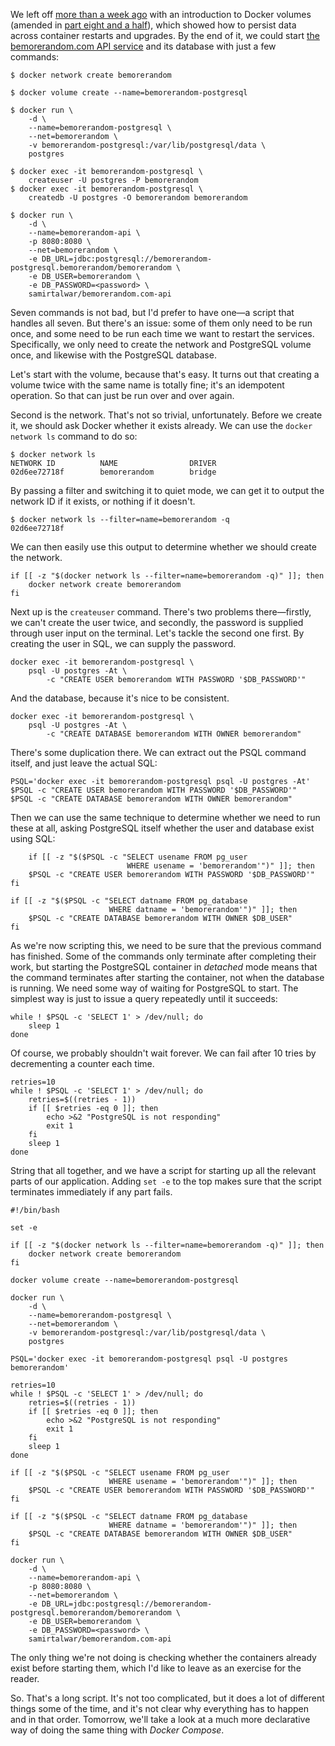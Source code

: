We left off [more than a week ago][Docker, Part Eight: Turn Up The Volume] with an introduction to Docker volumes (amended in [part eight and a half][Docker, Part Eight and a Half: docker volume]), which showed how to persist data across container restarts and upgrades. By the end of it, we could start [the bemorerandom.com API service][bemorerandom.com] and its database with just a few commands:

    $ docker network create bemorerandom

    $ docker volume create --name=bemorerandom-postgresql

    $ docker run \
        -d \
        --name=bemorerandom-postgresql \
        --net=bemorerandom \
        -v bemorerandom-postgresql:/var/lib/postgresql/data \
        postgres

    $ docker exec -it bemorerandom-postgresql \
        createuser -U postgres -P bemorerandom
    $ docker exec -it bemorerandom-postgresql \
        createdb -U postgres -O bemorerandom bemorerandom

    $ docker run \
        -d \
        --name=bemorerandom-api \
        -p 8080:8080 \
        --net=bemorerandom \
        -e DB_URL=jdbc:postgresql://bemorerandom-postgresql.bemorerandom/bemorerandom \
        -e DB_USER=bemorerandom \
        -e DB_PASSWORD=<password> \
        samirtalwar/bemorerandom.com-api

Seven commands is not bad, but I'd prefer to have one—a script that handles all seven. But there's an issue: some of them only need to be run once, and some need to be run each time we want to restart the services. Specifically, we only need to create the network and PostgreSQL volume once, and likewise with the PostgreSQL database.

Let's start with the volume, because that's easy. It turns out that creating a volume twice with the same name is totally fine; it's an idempotent operation. So that can just be run over and over again.

Second is the network. That's not so trivial, unfortunately. Before we create it, we should ask Docker whether it exists already. We can use the `docker network ls` command to do so:

    $ docker network ls
    NETWORK ID          NAME                DRIVER
    02d6ee72718f        bemorerandom        bridge

By passing a filter and switching it to quiet mode, we can get it to output the network ID if it exists, or nothing if it doesn't.

    $ docker network ls --filter=name=bemorerandom -q
    02d6ee72718f

We can then easily use this output to determine whether we should create the network.

    if [[ -z "$(docker network ls --filter=name=bemorerandom -q)" ]]; then
        docker network create bemorerandom
    fi

Next up is the `createuser` command. There's two problems there—firstly, we can't create the user twice, and secondly, the password is supplied through user input on the terminal. Let's tackle the second one first. By creating the user in SQL, we can supply the password.

    docker exec -it bemorerandom-postgresql \
        psql -U postgres -At \
            -c "CREATE USER bemorerandom WITH PASSWORD '$DB_PASSWORD'"

And the database, because it's nice to be consistent.

    docker exec -it bemorerandom-postgresql \
        psql -U postgres -At \
            -c "CREATE DATABASE bemorerandom WITH OWNER bemorerandom"

There's some duplication there. We can extract out the PSQL command itself, and just leave the actual SQL:

    PSQL='docker exec -it bemorerandom-postgresql psql -U postgres -At'
    $PSQL -c "CREATE USER bemorerandom WITH PASSWORD '$DB_PASSWORD'"
    $PSQL -c "CREATE DATABASE bemorerandom WITH OWNER bemorerandom"

Then we can use the same technique to determine whether we need to run these at all, asking PostgreSQL itself whether the user and database exist using SQL:

        if [[ -z "$($PSQL -c "SELECT usename FROM pg_user
                              WHERE usename = 'bemorerandom'")" ]]; then
        $PSQL -c "CREATE USER bemorerandom WITH PASSWORD '$DB_PASSWORD'"
    fi

    if [[ -z "$($PSQL -c "SELECT datname FROM pg_database
                          WHERE datname = 'bemorerandom'")" ]]; then
        $PSQL -c "CREATE DATABASE bemorerandom WITH OWNER $DB_USER"
    fi

As we're now scripting this, we need to be sure that the previous command has finished. Some of the commands only terminate after completing their work, but starting the PostgreSQL container in *detached* mode means that the command terminates after starting the container, not when the database is running. We need some way of waiting for PostgreSQL to start. The simplest way is just to issue a query repeatedly until it succeeds:

    while ! $PSQL -c 'SELECT 1' > /dev/null; do
        sleep 1
    done

Of course, we probably shouldn't wait forever. We can fail after 10 tries by decrementing a counter each time.

    retries=10
    while ! $PSQL -c 'SELECT 1' > /dev/null; do
        retries=$((retries - 1))
        if [[ $retries -eq 0 ]]; then
            echo >&2 "PostgreSQL is not responding"
            exit 1
        fi
        sleep 1
    done

String that all together, and we have a script for starting up all the relevant parts of our application. Adding `set -e` to the top makes sure that the script terminates immediately if any part fails.

    #!/bin/bash

    set -e

    if [[ -z "$(docker network ls --filter=name=bemorerandom -q)" ]]; then
        docker network create bemorerandom
    fi

    docker volume create --name=bemorerandom-postgresql

    docker run \
        -d \
        --name=bemorerandom-postgresql \
        --net=bemorerandom \
        -v bemorerandom-postgresql:/var/lib/postgresql/data \
        postgres

    PSQL='docker exec -it bemorerandom-postgresql psql -U postgres bemorerandom'

    retries=10
    while ! $PSQL -c 'SELECT 1' > /dev/null; do
        retries=$((retries - 1))
        if [[ $retries -eq 0 ]]; then
            echo >&2 "PostgreSQL is not responding"
            exit 1
        fi
        sleep 1
    done

    if [[ -z "$($PSQL -c "SELECT usename FROM pg_user
                          WHERE usename = 'bemorerandom'")" ]]; then
        $PSQL -c "CREATE USER bemorerandom WITH PASSWORD '$DB_PASSWORD'"
    fi

    if [[ -z "$($PSQL -c "SELECT datname FROM pg_database
                          WHERE datname = 'bemorerandom'")" ]]; then
        $PSQL -c "CREATE DATABASE bemorerandom WITH OWNER $DB_USER"
    fi

    docker run \
        -d \
        --name=bemorerandom-api \
        -p 8080:8080 \
        --net=bemorerandom \
        -e DB_URL=jdbc:postgresql://bemorerandom-postgresql.bemorerandom/bemorerandom \
        -e DB_USER=bemorerandom \
        -e DB_PASSWORD=<password> \
        samirtalwar/bemorerandom.com-api

The only thing we're not doing is checking whether the containers already exist before starting them, which I'd like to leave as an exercise for the reader.

So. That's a long script. It's not too complicated, but it does a lot of different things some of the time, and it's not clear why everything has to happen and in that order. Tomorrow, we'll take a look at a much more declarative way of doing the same thing with *Docker Compose*.

[Docker, Part Eight: Turn Up The Volume]: http://monospacedmonologues.com/post/140436373509/docker-part-eight-turn-up-the-volume
[Docker, Part Eight and a Half: docker volume]: http://monospacedmonologues.com/post/140618924626/docker-part-eight-and-a-half-docker-volume
[bemorerandom.com]: https://github.com/SamirTalwar/bemorerandom.com
